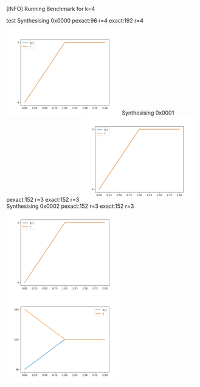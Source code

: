 [INFO] Running Benchmark for k=4

test
Synthesising 0x0000 pexact:96 r=4 exact:192 r=4

<img src=benchmark_r.png width=300 heigth=300>
Synthesising 0x0001 pexact:152 r=3 exact:152 r=3

<img src=benchmark_r.png width=300 heigth=300>
Synthesising 0x0002 pexact:152 r=3 exact:152 r=3

<img src=benchmark_r.png width=300 heigth=300>

<img src=benchmark_s.png width=300 heigth=300>

